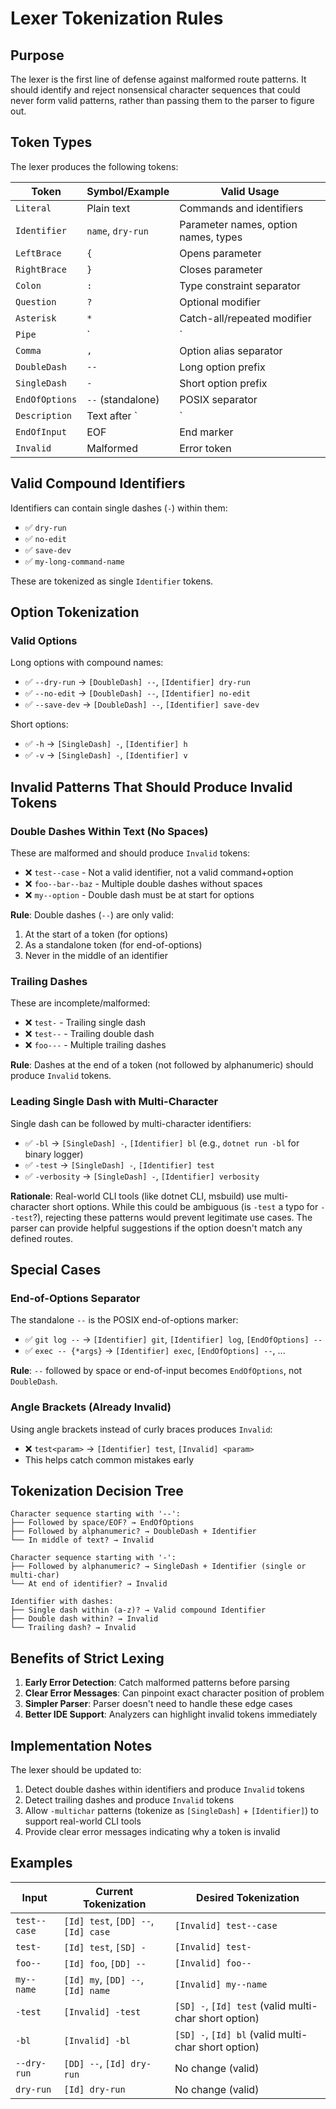 # Lexer Tokenization Rules

## Purpose

The lexer is the first line of defense against malformed route patterns. It should identify and reject nonsensical character sequences that could never form valid patterns, rather than passing them to the parser to figure out.

## Token Types

The lexer produces the following tokens:

| Token | Symbol/Example | Valid Usage |
|-------|---------------|-------------|
| `Literal` | Plain text | Commands and identifiers |
| `Identifier` | `name`, `dry-run` | Parameter names, option names, types |
| `LeftBrace` | `{` | Opens parameter |
| `RightBrace` | `}` | Closes parameter |
| `Colon` | `:` | Type constraint separator |
| `Question` | `?` | Optional modifier |
| `Asterisk` | `*` | Catch-all/repeated modifier |
| `Pipe` | `|` | Description separator |
| `Comma` | `,` | Option alias separator |
| `DoubleDash` | `--` | Long option prefix |
| `SingleDash` | `-` | Short option prefix |
| `EndOfOptions` | `--` (standalone) | POSIX separator |
| `Description` | Text after `|` | Help text |
| `EndOfInput` | EOF | End marker |
| `Invalid` | Malformed | Error token |

## Valid Compound Identifiers

Identifiers can contain single dashes (`-`) within them:
- ✅ `dry-run`
- ✅ `no-edit`
- ✅ `save-dev`
- ✅ `my-long-command-name`

These are tokenized as single `Identifier` tokens.

## Option Tokenization

### Valid Options

Long options with compound names:
- ✅ `--dry-run` → `[DoubleDash] --`, `[Identifier] dry-run`
- ✅ `--no-edit` → `[DoubleDash] --`, `[Identifier] no-edit`
- ✅ `--save-dev` → `[DoubleDash] --`, `[Identifier] save-dev`

Short options:
- ✅ `-h` → `[SingleDash] -`, `[Identifier] h`
- ✅ `-v` → `[SingleDash] -`, `[Identifier] v`

## Invalid Patterns That Should Produce Invalid Tokens

### Double Dashes Within Text (No Spaces)

These are malformed and should produce `Invalid` tokens:
- ❌ `test--case` - Not a valid identifier, not a valid command+option
- ❌ `foo--bar--baz` - Multiple double dashes without spaces
- ❌ `my--option` - Double dash must be at start for options

**Rule**: Double dashes (`--`) are only valid:
1. At the start of a token (for options)
2. As a standalone token (for end-of-options)
3. Never in the middle of an identifier

### Trailing Dashes

These are incomplete/malformed:
- ❌ `test-` - Trailing single dash
- ❌ `test--` - Trailing double dash
- ❌ `foo---` - Multiple trailing dashes

**Rule**: Dashes at the end of a token (not followed by alphanumeric) should produce `Invalid` tokens.

### Leading Single Dash with Multi-Character

Single dash can be followed by multi-character identifiers:
- ✅ `-bl` → `[SingleDash] -`, `[Identifier] bl` (e.g., `dotnet run -bl` for binary logger)
- ✅ `-test` → `[SingleDash] -`, `[Identifier] test`
- ✅ `-verbosity` → `[SingleDash] -`, `[Identifier] verbosity`

**Rationale**: Real-world CLI tools (like dotnet CLI, msbuild) use multi-character short options. While this could be ambiguous (is `-test` a typo for `--test`?), rejecting these patterns would prevent legitimate use cases. The parser can provide helpful suggestions if the option doesn't match any defined routes.

## Special Cases

### End-of-Options Separator

The standalone `--` is the POSIX end-of-options marker:
- ✅ `git log --` → `[Identifier] git`, `[Identifier] log`, `[EndOfOptions] --`
- ✅ `exec -- {*args}` → `[Identifier] exec`, `[EndOfOptions] --`, ...

**Rule**: `--` followed by space or end-of-input becomes `EndOfOptions`, not `DoubleDash`.

### Angle Brackets (Already Invalid)

Using angle brackets instead of curly braces produces `Invalid`:
- ❌ `test<param>` → `[Identifier] test`, `[Invalid] <param>`
- This helps catch common mistakes early

## Tokenization Decision Tree

```
Character sequence starting with '--':
├── Followed by space/EOF? → EndOfOptions
├── Followed by alphanumeric? → DoubleDash + Identifier
└── In middle of text? → Invalid

Character sequence starting with '-':
├── Followed by alphanumeric? → SingleDash + Identifier (single or multi-char)
└── At end of identifier? → Invalid

Identifier with dashes:
├── Single dash within (a-z)? → Valid compound Identifier
├── Double dash within? → Invalid
└── Trailing dash? → Invalid
```

## Benefits of Strict Lexing

1. **Early Error Detection**: Catch malformed patterns before parsing
2. **Clear Error Messages**: Can pinpoint exact character position of problem
3. **Simpler Parser**: Parser doesn't need to handle these edge cases
4. **Better IDE Support**: Analyzers can highlight invalid tokens immediately

## Implementation Notes

The lexer should be updated to:

1. Detect double dashes within identifiers and produce `Invalid` tokens
2. Detect trailing dashes and produce `Invalid` tokens
3. Allow `-multichar` patterns (tokenize as `[SingleDash]` + `[Identifier]`) to support real-world CLI tools
4. Provide clear error messages indicating why a token is invalid

## Examples

| Input | Current Tokenization | Desired Tokenization |
|-------|---------------------|----------------------|
| `test--case` | `[Id] test`, `[DD] --`, `[Id] case` | `[Invalid] test--case` |
| `test-` | `[Id] test`, `[SD] -` | `[Invalid] test-` |
| `foo--` | `[Id] foo`, `[DD] --` | `[Invalid] foo--` |
| `my--name` | `[Id] my`, `[DD] --`, `[Id] name` | `[Invalid] my--name` |
| `-test` | `[Invalid] -test` | `[SD] -`, `[Id] test` (valid multi-char short option) |
| `-bl` | `[Invalid] -bl` | `[SD] -`, `[Id] bl` (valid multi-char short option) |
| `--dry-run` | `[DD] --`, `[Id] dry-run` | No change (valid) |
| `dry-run` | `[Id] dry-run` | No change (valid) |